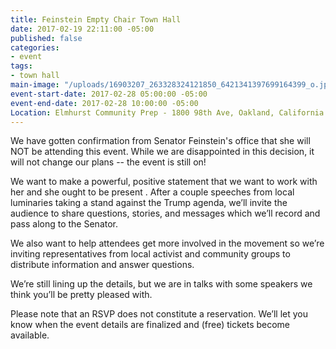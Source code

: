```yaml
---
title: Feinstein Empty Chair Town Hall
date: 2017-02-19 22:11:00 -05:00
published: false
categories:
- event
tags:
- town hall
main-image: "/uploads/16903207_263328324121850_6421341397699164399_o.jpg"
event-start-date: 2017-02-28 05:00:00 -05:00
event-end-date: 2017-02-28 10:00:00 -05:00
Location: Elmhurst Community Prep - 1800 98th Ave, Oakland, California 94603
---
```


We have gotten confirmation from Senator Feinstein's office that she will NOT be attending this event. While we are disappointed in this decision, it will not change our plans -- the event is still on!

We want to make a powerful, positive statement that we want to work with her and she ought to be present . After a couple speeches from local luminaries taking a stand against the Trump agenda, we’ll invite the audience to share questions, stories, and messages which we’ll record and pass along to the Senator.

We also want to help attendees get more involved in the movement so we’re inviting representatives from local activist and community groups to distribute information and answer questions.

We’re still lining up the details, but we are in talks with some speakers we think you’ll be pretty pleased with.

Please note that an RSVP does not constitute a reservation. We’ll let you know when the event details are finalized and (free) tickets become available.
